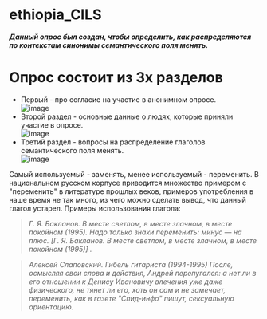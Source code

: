 # ethiopia_CILS  
***Данный опрос был создан, чтобы определить, как распределяются по контекстам синонимы семантического поля менять.***  
# Опрос состоит из 3х разделов #  
+ Первый - про согласие на участие в анонимном опросе.   
![image](https://user-images.githubusercontent.com/90916837/134579862-6731627b-1124-42ba-86b6-1b0c60c9185a.png)  
+ Второй раздел - основные данные о людях, которые приняли участие в опросе.   
![image](https://user-images.githubusercontent.com/90916837/134580490-450c7f14-42cf-42d3-a904-fe7e5bfedfbe.png)  
+ Третий раздел - вопросы на распределение глаголов семантического поля менять.   
![image](https://user-images.githubusercontent.com/90916837/134580589-ba6ff39a-7cf6-40a3-845b-c690b38db00b.png)  

 Самый используемый - заменять, менее используемый - переменить. В национальном русском корпусе приводится множество примером с "переменить" в литературе прошлых веков, примеров употребления в наше время не так много, из чего можно сделать вывод, что данный глагол устарел. Примеры использования глагола:    

 > *Г. Я. Бакланов. В месте светлом, в месте злачном, в месте покойном (1995). Надо только знаки переменить: минус ― на плюс. [Г. Я. Бакланов. В месте светлом, в месте злачном, в месте покойном (1995)] .*   

 > *Алексей Слаповский. Гибель гитариста (1994-1995)   После, осмысляя свои слова и действия, Андрей перепугался: а нет ли в его отношении к Денису Ивановичу влечения уже даже физического, не тянет ли его, хоть он сам и не замечает, переменить, как в газете "Спид-инфо" пишут, сексуальную ориентацию.*   
 > 
